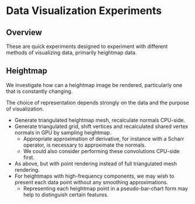# Data Visualization Experiments

## Overview

These are quick experiments designed to experiment with different methods of visualizing data, primarily heightmap data.

## Heightmap

We investigate how can a heightmap image be rendered, particularly one that is constantly changing.

The choice of representation depends strongly on the data and the purpose of visualization. 

* Generate triangulated heightmap mesh, recalculate normals CPU-side.
* Generate triangulated grid, shift vertices and recalculated shared vertex normals in GPU by sampling heightmap.
    - Appropriate approximation of derivative, for instance with a Scharr operator, is necessary to approximate the normals.
    - We could also consider performing these convolutions CPU-side first.
* As above, but with point rendering instead of full triangulated mesh rendering.
* For heightmaps with high-frequency components, we may wish to present each data point without any smoothing approximations.
    - Representing each heightmap point in a pseudo-bar-chart form may help to distinguish certain features.
